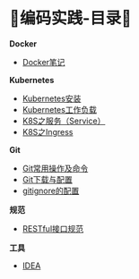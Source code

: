 # :page_facing_up:编码实践-目录:page_facing_up:

**Docker**

* [Docker笔记](其它/编码实践/Docker/Docker笔记)

**Kubernetes**

* [Kubernetes安装](其它/编码实践/Kubernetes/Kubernetes安装)
* [Kubernetes工作负载](其它/编码实践/Kubernetes/K8S工作负载)
* [K8S之服务（Service）](其它/编码实践/Kubernetes/K8S之服务)
* [K8S之Ingress](其它/编码实践/Kubernetes/K8S之Ingress)

**Git**

* [Git常用操作及命令](其它/编码实践/Git/Git常用命令)
* [Git下载与配置](其它/编码实践/Git/Git下载和配置)
* [gitignore的配置](其它/编码实践/Git/gitignore的配置)

**规范**

* [RESTful接口规范](其它/编码实践/规范/RESTful接口规范)

**工具**

* [IDEA](其它/编码实践/工具/IDEA)